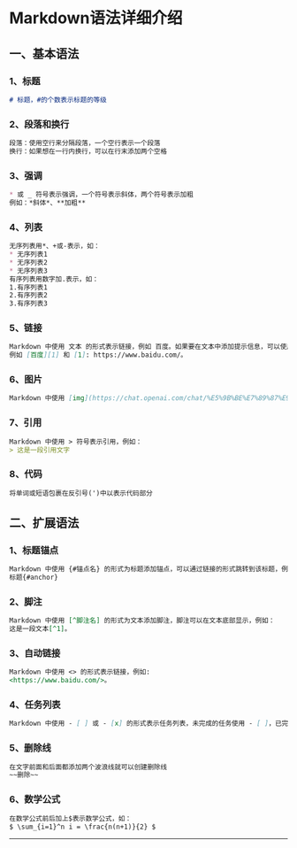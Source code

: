 # Markdown语法详细介绍



## 一、基本语法

### 1、标题

```markdown
# 标题，#的个数表示标题的等级
```

### 2、段落和换行

```markdown
段落：使用空行来分隔段落，一个空行表示一个段落
换行：如果想在一行内换行，可以在行末添加两个空格
```

### 3、强调

```markdown
* 或 _ 符号表示强调，一个符号表示斜体，两个符号表示加粗
例如：*斜体*、**加粗**
```

### 4、列表

```markdown
无序列表用*、+或-表示，如：
* 无序列表1
* 无序列表2
* 无序列表3
有序列表用数字加.表示，如：
1.有序列表1
2.有序列表2
3.有序列表3
```

### 5、链接

```markdown
Markdown 中使用 文本 的形式表示链接，例如 百度。如果要在文本中添加提示信息，可以使用 [文本][标识符] 和 [标识符]: 链接 的形式，
例如 [百度][1] 和 [1]: https://www.baidu.com/。
```

### 6、图片

```markdown
Markdown 中使用 [img](https://chat.openai.com/chat/%E5%9B%BE%E7%89%87%E9%93%BE%E6%8E%A5) 的形式表示图片，
```

### 7、引用

```markdown
Markdown 中使用 > 符号表示引用，例如：
> 这是一段引用文字
```

### 8、代码

```markdown
将单词或短语包裹在反引号(')中以表示代码部分
```

## 二、扩展语法

### 1、标题锚点

```markdown
Markdown 中使用 {#锚点名} 的形式为标题添加锚点，可以通过链接的形式跳转到该标题，例如：
标题{#anchor}
```

### 2、脚注

```markdown
Markdown 中使用 [^脚注名] 的形式为文本添加脚注，脚注可以在文本底部显示，例如：
这是一段文本[^1]。
```

### 3、自动链接

```markdown
Markdown 中使用 <> 的形式表示链接，例如:
<https://www.baidu.com/>。
```

### 4、任务列表

```markdown
Markdown 中使用 - [ ] 或 - [x] 的形式表示任务列表，未完成的任务使用 - [ ]，已完成的任务使用 - [x]
```

### 5、删除线

```markdown
在文字前面和后面都添加两个波浪线就可以创建删除线
~~删除~~
```

### 6、数学公式

```markdown
在数学公式前后加上$表示数学公式，如：
$ \sum_{i=1}^n i = \frac{n(n+1)}{2} $
```







***